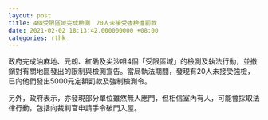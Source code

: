 ```yaml
---
layout: post
title: 4個受限區域完成檢測　20人未接受強檢遭罰款
date: 2021-02-02 18:13:42.000000000 +08:00
categories: rthk
---
```


政府完成油麻地、元朗、紅磡及尖沙咀4個「受限區域」的檢測及執法行動，並撤銷對有關地區發出的限制與檢測宣告。當局執法期間，發現有20人未接受強檢，已向他們發出5000元定額罰款及強制檢測令。

另外，政府表示，亦發現部分單位雖然無人應門，但相信室內有人，可能會採取法律行動，包括向裁判官申請手令破門入屋。
